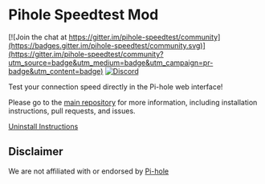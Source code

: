 # Pihole Speedtest Mod

[![Join the chat at https://gitter.im/pihole-speedtest/community](https://badges.gitter.im/pihole-speedtest/community.svg)](https://gitter.im/pihole-speedtest/community?utm_source=badge&utm_medium=badge&utm_campaign=pr-badge&utm_content=badge)  [![Discord](https://badgen.net/badge/icon/discord?icon=discord&label)](https://discord.gg/TW9TfyM)

Test your connection speed directly in the Pi-hole web interface!

Please go to the [main repository](https://github.com/arevindh/pihole-speedtest) for more information, including installation instructions, pull requests, and issues.

[Uninstall Instructions](https://github.com/arevindh/pihole-speedtest/wiki/Uninstalling-Speedtest-Mod)

## Disclaimer

We are not affiliated with or endorsed by [Pi-hole](https://github.com/pi-hole/AdminLTE)
